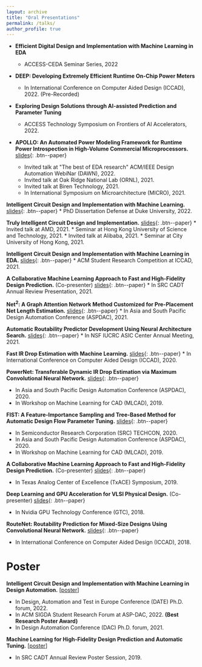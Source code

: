 ```yaml
---
layout: archive
title: "Oral Presentations"
permalink: /talks/
author_profile: true
---
```


* **Efficient Digital Design and Implementation with Machine Learning in EDA**
    * ACCESS-CEDA Seminar Series, 2022

* **DEEP: Developing Extremely Efficient Runtime On-Chip Power Meters** 
    * In International Conference on Computer Aided Design (ICCAD), 2022. (Pre-Recorded)

* **Exploring Design Solutions through AI-assisted Prediction and Parameter Tuning**
    * ACCESS Technology Symposium on Frontiers of AI Accelerators, 2022. 

* **APOLLO: An Automated Power Modeling Framework for Runtime Power Introspection in High-Volume Commercial Microprocessors.** [slides](http://zhiyaoxie.github.io/files/21_APOLLO.pdf){: .btn--paper}
    * Invited talk at "The best of EDA research" ACM/IEEE Design Automation WebiNar (DAWN), 2022.
    * Invited talk at Oak Ridge National Lab (ORNL), 2021.
    * Invited talk at Biren Technology, 2021.
    * In International Symposium on Microarchitecture (MICRO), 2021.

**Intelligent Circuit Design and Implementation with Machine Learning.** [slides](http://zhiyaoxie.github.io/files/22_Defense_Duke.pdf){: .btn--paper}
    * PhD Dissertation Defense at Duke University, 2022.

**Truly Intelligent Circuit Design and Implementation.** [slides](http://zhiyaoxie.github.io/files/21_HKUST.pdf){: .btn--paper}
    * Invited talk at AMD, 2021.
    * Seminar at Hong Kong University of Science and Technology, 2021.
    * Invited talk at Alibaba, 2021.
    * Seminar at City University of Hong Kong, 2021.

**Intelligent Circuit Design and Implementation with Machine Learning in EDA.** [slides](http://zhiyaoxie.github.io/files/21_SRC_ICCAD.pdf){: .btn--paper}
    * ACM Student Research Competition at ICCAD, 2021.

**A Collaborative Machine Learning Approach to Fast and High-Fidelity Design Prediction.** (Co-presenter) [slides](http://zhiyaoxie.github.io/files/21_SRC.pdf){: .btn--paper}
    * In SRC CADT Annual Review Presentation, 2021.

**Net$^2$: A Graph Attention Network Method Customized for Pre-Placement Net Length Estimation.** [slides](http://zhiyaoxie.github.io/files/21_Net2.pdf){: .btn--paper}
    * In Asia and South Pacific Design Automation Conference (ASPDAC), 2021.

**Automatic Routability Predictor Development Using Neural Architecture Search.** [slides](http://zhiyaoxie.github.io/files/21_IUCRC.pdf){: .btn--paper}
    * In NSF IUCRC ASIC Center Annual Meeting, 2021.

**Fast IR Drop Estimation with Machine Learning.** [slides](http://zhiyaoxie.github.io/files/20_IR_drop.pdf){: .btn--paper}
    * In International Conference on Computer Aided Design (ICCAD), 2020.

**PowerNet: Transferable Dynamic IR Drop Estimation via Maximum Convolutional Neural Network.** [slides](http://zhiyaoxie.github.io/files/20_PowerNet.pdf){: .btn--paper}
* In Asia and South Pacific Design Automation Conference (ASPDAC), 2020.
* In Workshop on Machine Learning for CAD (MLCAD), 2019.

**FIST: A Feature-Importance Sampling and Tree-Based Method for Automatic Design Flow Parameter Tuning.** [slides](http://zhiyaoxie.github.io/files/20_FIST.pdf){: .btn--paper}
* In Semiconductor Research Corporation (SRC) TECHCON, 2020.
* In Asia and South Pacific Design Automation Conference (ASPDAC), 2020.
* In Workshop on Machine Learning for CAD (MLCAD), 2019.

**A Collaborative Machine Learning Approach to Fast and High-Fidelity Design Prediction.** (Co-presenter) [slides](http://zhiyaoxie.github.io/files/19_TxACE.pdf){: .btn--paper}
* In Texas Analog Center of Excellence (TxACE) Symposium, 2019.

**Deep Learning and GPU Acceleration for VLSI Physical Design.** (Co-presenter) [slides](http://zhiyaoxie.github.io/files/19_GTC.pdf){: .btn--paper}
* In Nvidia GPU Technology Conference (GTC), 2018.

**RouteNet: Routability Prediction for Mixed-Size Designs Using Convolutional Neural Network.** [slides](http://zhiyaoxie.github.io/files/18_RouteNet.pdf){: .btn--paper}
* In International Conference on Computer Aided Design (ICCAD), 2018.


Poster
======
**Intelligent Circuit Design and Implementation with Machine Learning in Design Automation.** [[poster](http://zhiyaoxie.github.io/files/poster_DACforum.pdf)]
* In Design, Automation and Test in Europe Conference (DATE) Ph.D. forum, 2022.
* In ACM SIGDA Student Research Forum at ASP-DAC, 2022. **(Best Research Poster Award)**
* In Design Automation Conference (DAC) Ph.D. forum, 2021.

**Machine Learning for High-Fidelity Design Prediction and Automatic Tuning.** [[poster](http://zhiyaoxie.github.io/files/poster_SRC19.pdf)]
* In SRC CADT Annual Review Poster Session, 2019.




